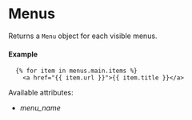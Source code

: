 # Menus

Returns a `Menu` object for each visible menus.

#### Example

~~~ liquid
  {% for item in menus.main.items %}
    <a href="{{ item.url }}">{{ item.title }}</a>
~~~

Available attributes:

* *menu_name*
